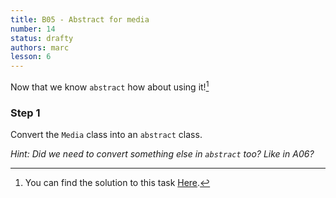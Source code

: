 ```yaml
---
title: B05 - Abstract for media
number: 14
status: drafty
authors: marc
lesson: 6
---
```


Now that we know `abstract` how about using it![^solution]

[^solution]:
    You can find the solution to this task [Here](https://github.com/satkowski/csharp-solutions/tree/master/lesson_06/B05_abstract_for_media/ExerciseSolution/).

### Step 1

Convert the `Media` class into an `abstract` class.

*Hint: Did we need to convert something else in `abstract` too? Like in A06?*